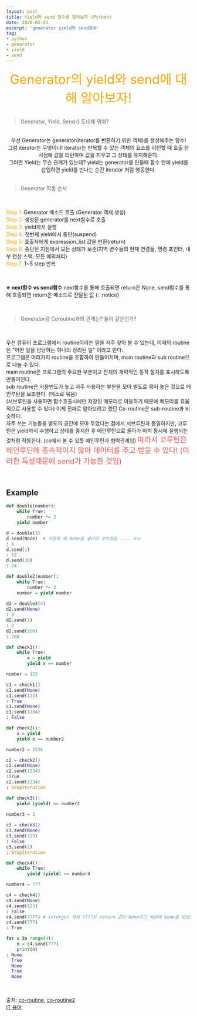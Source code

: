 ```yaml
---
layout: post 
title: Yield와 send 함수를 알아보자 (Python)
date: 2020-02-03
excerpt: 'generator yield와 send함수'
tag:
- python
- generator
- yield
- send
---
```


<center> <span style="color: orange; font-size:35px">Generator의 yield와 send에 대해 알아보자!</span></center>

<br> 

> Generator, Yield, Send가 도대체 뭐야? <br> 

<br>

<center>우선 Generator는 generator(iterator를 반환하기 위한 객체)를 생성해주는 함수!</center>
<center>그럼 iterator는 무엇이냐! iterator는 반복할 수 있는 객체의 요소를 리턴할 때 호출 한 시점에 값을 리턴하며 값을 지우고 그 상태를 유지해준다.</center>
<center>그러면 Yield는 무슨 관계가 있는데? yield는 generator를 만들때 함수 안에 yield를 삽입하면 yield를 만나는 순간 iterator 처럼 행동한다.</center>


<br> 

> Generator 작동 순서 

<br> 

<span style="color: orange">Step 1: </span>Generator 메소드 호출 (Generator 객체 생성)<br>
<span style="color: orange">Step 2: </span>생성된 generator를 next함수로 호출<br>
<span style="color: orange">Step 3: </span>yield까지 실행<br>
<span style="color: orange">Step 4: </span>첫번째 yield에서 중단(suspend)<br>
<span style="color: orange">Step 5: </span>호출자에게 expression_list 값을 반환(return)<br>
<span style="color: orange">Step 6: </span>중단된 지점에서 모든 상태가 보존(지역 변수들의 현재 연결들, 명령 포인터, 내부 연산 스택, 모든 예외처리)<br>
<span style="color: orange">Step 7: </span>1~5 step 반복<br>

<br>

**※ next함수 vs send함수** next함수를 통해 호출되면 return은 None, send함수를 통해 호출되면 return은 메소드로 전달된 값 
{: .notice}

<br> 

> Generator랑 Coroutine과의 관계는? 둘이 같은건가? 

<br> 

우선 컴퓨터 프로그램에서 routine이라는 말을 자주 찾아 볼 수 있는데, 이때의 routine은 "어떤 일을 담당하는 하나의 정리된 일" 이라고 한다.<br>
프로그램은 여러가지 routine을 조합하여 만들어지며, main routine과 sub routine으로 나눌 수 있다. <br>
main routine은 프로그램의 주요한 부분이고 전체의 개략적인 동작 절차를 표시하도록 만들어진다. <br> 
sub routine은 사용빈도가 높고 자주 사용하는 부분을 모아 별도로 묶어 놓은 것으로 메인루틴을 보조한다. (메소로 묶음)<br> 
(서브루틴을 사용하면 함수호출시에만 저장된 메모리로 이동하기 때문에 메모리를 효율적으로 사용할 수 있다) 
이제 진짜로 알아보려고 했던 Co-routine은 sub-routine과 비슷하다. <br> 
자주 쓰는 기능들을 별도의 공간에 모아 두었다는 점에서 서브루틴과 동일하지만, 코루틴은 yield까지 수행하고 상태를 중지한 후 
메인루틴으로 돌아가 마치 동시에 실행되는 것처럼 작동한다. (co에서 볼 수 있듯 메인루틴과 협력관계임) 
<span style="color:#f35952; font-size: 20px;">따라서 코루틴은 메인루틴에 종속적이지 않아 데이터를 주고 받을 수 있다! (이러한 특성때문에 send가 가능한 것임)</span>


<br> 


## Example 

```python
def double(number):
    while True:
        number *= 2 
	yield number 

d = double(3)
d.send(None)  # 처음에 왜 None을 넣어야 모르겠음 .... ㅠㅠ 
: 6 
d.send(1)
: 12 
d.send(10)
: 24 

def double2(number):
    while True:
        number *= 2 
	number = yield number
	
d2 = double2(4) 
d2.send(None)
: 8
d2.send(1)
: 2
d2.send(100)
: 200

def check1():
    while True:
        x = yield
        yield x == number

number = 123 

c1 = check1()
c1.send(None)
c1.send(123)
: True
c1.send(None)
c1.send(1234)
: False 

def check2():
    x = yield 
    yield x == number2

number2 = 1234 

c2 = check2() 
c2.send(None)
c2.send(1234)
:True 
c2.send(1234) 
: StopIteration

def check3():
    yield (yield) == number3 
    
number3 = 2

c3 = check3()
c3.send(None) 
c3.send(123)
: False 
c3.send(2)
: StopIteration 

def check4():
    while True: 
        yield (yield) == number4

number4 = 777

c4 = check4()
c4.send(None) 
c4.send(123)
: False 
c4.send(7777) # interger 객체 7777은 return 값이 None이기 때문에 None을 넣었을 때와 같음 
c4.send(777) 	
: True

for x in range(4):
    n = c4.send(777)
    print(n)
: None
  True
  None 
  True 
  None
```

<br> 

출처: [co-routine](https://blueshw.github.io/2016/01/25/python-co-routine-vs-sub-routine/), [co-routine2](https://m.blog.naver.com/PostView.nhn?blogId=pxkey&logNo=221296053953&proxyReferer=https%3A%2F%2Fwww.google.co.kr%2F) <br>
[IT 용어](https://devbox.tistory.com/entry/IT%EC%9A%A9%EC%96%B4-%E3%84%B9)

